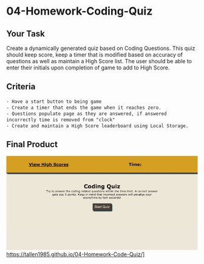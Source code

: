 # 04-Homework-Coding-Quiz

## Your Task
Create a dynamically generated quiz based on Coding Questions.  This quiz should keep score, keep a timer that is modified based on accuracy of questions as well as maintain a High Score list.  The user should be able to enter their initials upon completion of game to add to High Score.

## Criteria
    - Have a start button to being game
    - Create a timer that ends the game when it reaches zero.
    - Questions populate page as they are answered, if answered incorrectly time is removed from "clock"
    - Create and maintain a High Score leaderboard using Local Storage.

## Final Product

![Code Quiz Screenshot](./assets/04-Homework-screenshot.jpg)
 https://tallen1985.github.io/04-Homework-Code-Quiz/]